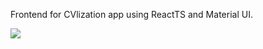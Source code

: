 Frontend for CVlization app using ReactTS and Material UI.

![](https://media.tenor.com/3zBRB7FbwDsAAAAM/groei-it-charlottexangie.gif)

